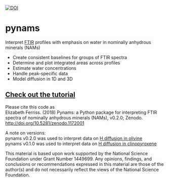 [![DOI](https://zenodo.org/badge/DOI/10.5281/zenodo.1172001.svg)](https://doi.org/10.5281/zenodo.1172001)
# pynams
Interpret [FTIR](https://en.wikipedia.org/wiki/Fourier_transform_infrared_spectroscopy) profiles with emphasis on water in nominally anhydrous minerals (NAMs)

* Create consistent baselines for groups of FTIR spectra
* Determine and plot integrated areas across profiles
* Estimate water concentrations
* Handle peak-specific data
* Model diffusion in 1D and 3D
 
## [Check out the tutorial](https://github.com/EFerriss/Pynams/blob/master/EXAMPLES.ipynb)

Please cite this code as  
Elizabeth Ferriss. (2018) Pynams: a Python package for interpreting FTIR spectra of nominally anhydrous minerals (NAMs), v0.2.0; Zenodo. http://doi.org/10.5281/zenodo.1172001

A note on versions:  
pynams v0.2.0 was used to interpret data on [H diffusion in olivine](https://github.com/EFerriss/olivine)  
pynams v0.1.0 was used to interpret data on [H diffusion in clinopyroxene](https://github.com/EFerriss/HydrogenCpx)

This material is based upon work supported by the National Science Foundation under Grant Number 1449699. Any opinions, findings, and conclusions or recommendations expressed in this material are those of the author(s) and do not necessarily reflect the views of the National Science Foundation.

